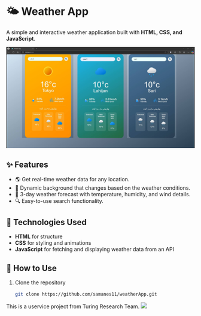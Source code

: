 # 🌤️ Weather App  

A simple and interactive weather application built with **HTML, CSS, and JavaScript**.  

<img src="https://github.com/samanes11/weatherApp/blob/master/weather.jpg"/>

## ✨ Features  
- 🌎 Get real-time weather data for any location.  
- 🎨 Dynamic background that changes based on the weather conditions.  
- 📅 3-day weather forecast with temperature, humidity, and wind details.  
- 🔍 Easy-to-use search functionality.  

## 📌 Technologies Used  
- **HTML** for structure  
- **CSS** for styling and animations  
- **JavaScript** for fetching and displaying weather data from an API  

## 🚀 How to Use  
1. Clone the repository  
   ```bash
   git clone https://github.com/samanes11/weatherApp.git


This is a uservice project from Turing Research Team.
<img src="https://github.com/ArminKardan/utrialv2/blob/master/turing.png?raw=true"/>
